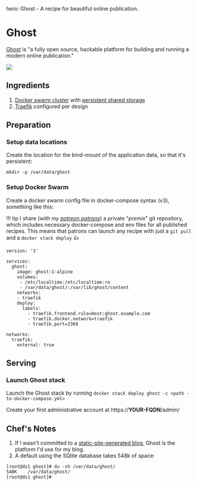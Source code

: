 hero: Ghost - A recipe for beautiful online publication.

# Ghost

[Ghost](https://ghost.org) is "a fully open source, hackable platform for building and running a modern online publication."

![](/images/ghost.png)

## Ingredients

1. [Docker swarm cluster](/ha-docker-swarm/) with [persistent shared storage](/ha-docker-swarm/shared-storage-ceph.md)
2. [Traefik](/ha-docker-swarm/traefik) configured per design

## Preparation

### Setup data locations

Create the location for the bind-mount of the application data, so that it's persistent:

```
mkdir -p /var/data/ghost
```


### Setup Docker Swarm

Create a docker swarm config file in docker-compose syntax (v3), something like this:

!!! tip
        I share (_with my [patreon patrons](https://www.patreon.com/funkypenguin)_) a private "_premix_" git repository, which includes necessary docker-compose and env files for all published recipes. This means that patrons can launch any recipe with just a ```git pull``` and a ```docker stack deploy``` 👍

```
version: '3'

services:
  ghost:
    image: ghost:1-alpine
    volumes:
     - /etc/localtime:/etc/localtime:ro
     - /var/data/ghost/:/var/lib/ghost/content
    networks:
    - traefik
    deploy:
      labels:
        - traefik.frontend.rule=Host:ghost.example.com
        - traefik.docker.network=traefik
        - traefik.port=2368

networks:
  traefik:
    external: true
```


## Serving

### Launch Ghost stack

Launch the Ghost stack by running ```docker stack deploy ghost -c <path -to-docker-compose.yml>```

Create your first administrative account at https://**YOUR-FQDN**/admin/

## Chef's Notes

1. If I wasn't committed to a [static-site-generated blog](https://www.funkypenguin.co.nz/blog/), Ghost is the platform I'd use for my blog.
2. A default using the SQlite database takes 548k of space:
```
[root@ds1 ghost]# du -sh /var/data/ghost/
548K	/var/data/ghost/
[root@ds1 ghost]#
```
